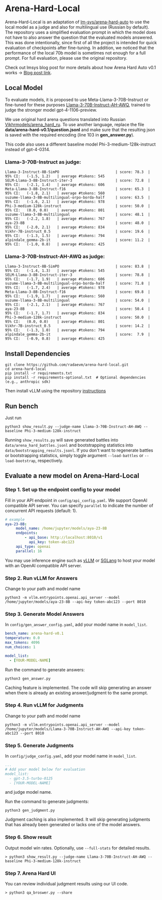 # Arena-Hard-Local
Arena-Hard-Local is an adaptation of [lm-sys/arena-hard-auto](https://github.com/lm-sys/arena-hard-auto) to use the local model as a judge and also for multilingual use (Russian by default).
The repository uses a simplified evaluation prompt in which the model does not have to also answer the question that the evaluated models answered. This was done intentionally, since first of all the project is intended for quick evaluation of checkpoints after fine-tuning. In addition, we noticed that the performance of the local 70b model is sometimes not enough for a full prompt. For full evaluation, please use the original repository.

Check out lmsys blog post for more details about how Arena Hard Auto v0.1 works -> [Blog post link](https://lmsys.org/blog/2024-04-19-arena-hard/).

## Local Model
To evaluate models, it is proposed to use Meta-Llama-3-70B-Instruct or fine-tuned for these purposes [Llama-3-70B-Instruct-AH-AWQ](https://huggingface.co/radm/Llama-3-70B-Instruct-AH-AWQ), trained to judge the stronger model gpt-4-1106-preview.

We use original hard arena questions translated into Russian [Vikhrmodels/arena_hard_ru](https://huggingface.co/datasets/Vikhrmodels/arena_hard_ru).
To use another language, replace the file **data/arena-hard-v0.1/question.jsonl** and make sure that the resulting json is saved with the required encoding (line 103 in **gen_answer.py**).

This code also uses a different baseline model Phi-3-medium-128k-instruct instead of gpt-4-0314.

### Llama-3-70B-Instruct as judge:
```console
Llama-3-Instruct-8B-SimPO                          | score: 78.3  | 95% CI:   (-1.5, 1.2)   | average #tokens: 545
SELM-Llama-3-8B-Instruct-iter-3                    | score: 72.8  | 95% CI:   (-2.1, 1.4)   | average #tokens: 606
Meta-Llama-3-8B-Instruct-f16                       | score: 65.3  | 95% CI:   (-1.8, 2.1)   | average #tokens: 560
suzume-llama-3-8B-multilingual-orpo-borda-half     | score: 63.5  | 95% CI:   (-1.6, 2.1)   | average #tokens: 978
Phi-3-medium-128k-instruct                         | score: 50.0  | 95% CI:   (0.0, 0.0)    | average #tokens: 801
suzume-llama-3-8B-multilingual                     | score: 48.1  | 95% CI:   (-2.2, 1.8)   | average #tokens: 767
aya-23-8B                                          | score: 48.0  | 95% CI:   (-2.0, 2.1)   | average #tokens: 834
Vikhr-7B-instruct_0.5                              | score: 19.6  | 95% CI:   (-1.3, 1.5)   | average #tokens: 794
alpindale_gemma-2b-it                              | score: 11.2  | 95% CI:   (-1.0, 0.8)   | average #tokens: 425
```
### Llama-3-70B-Instruct-AH-AWQ as judge:
```console
Llama-3-Instruct-8B-SimPO                          | score: 83.8  | 95% CI:   (-1.4, 1.3)   | average #tokens: 545
SELM-Llama-3-8B-Instruct-iter-3                    | score: 78.8  | 95% CI:   (-1.7, 1.9)   | average #tokens: 606
suzume-llama-3-8B-multilingual-orpo-borda-half     | score: 71.8  | 95% CI:   (-1.7, 2.4)   | average #tokens: 978
Meta-Llama-3-8B-Instruct-f16                       | score: 69.8  | 95% CI:   (-1.9, 1.7)   | average #tokens: 560
suzume-llama-3-8B-multilingual                     | score: 54.0  | 95% CI:   (-2.1, 2.1)   | average #tokens: 767
aya-23-8B                                          | score: 50.4  | 95% CI:   (-1.7, 1.7)   | average #tokens: 834
Phi-3-medium-128k-instruct                         | score: 50.0  | 95% CI:   (0.0, 0.0)    | average #tokens: 801
Vikhr-7B-instruct_0.5                              | score: 14.2  | 95% CI:   (-1.3, 1.0)   | average #tokens: 794
alpindale_gemma-2b-it                              | score:  7.9  | 95% CI:   (-0.9, 0.8)   | average #tokens: 425
```

## Install Dependencies
```
git clone https://github.com/radaevm/arena-hard-local.git
cd arena-hard-local
pip install -r requirements.txt
pip install -r requirements-optional.txt  # Optional dependencies (e.g., anthropic sdk)
```
Then install vLLM using the repository [instructions](https://github.com/vllm-project/vllm)


## Run bench
Just run
```console
python3 show_result.py --judge-name Llama-3-70B-Instruct-AH-AWQ --baseline Phi-3-medium-128k-instruct
```
Running `show_results.py` will save generated battles into `data/arena_hard_battles.jsonl` and bootstrapping statistics into `data/bootstrapping_results.jsonl`. If you don't want to regenerate battles or bootstrapping statistics, simply toggle argument `--load-battles` or `--load-bootstrap`, respectively.

## Evaluate a new model on Arena-Hard-Local

### Step 1. Set up the endpoint config to your model

Fill in your API endpoint in `config/api_config.yaml`. We support OpenAI compatible API server. You can specify `parallel` to indicate the number of concurrent API requests (default: 1).
```yaml
# example
aya-23-8B:
     model_name: /home/jupyter/models/aya-23-8B
     endpoints:
         - api_base: http://localhost:8010/v1
           api_key: token-abc123
     api_type: openai
     parallel: 16
```
You may use inference engine such as [vLLM](https://docs.vllm.ai/en/latest/serving/openai_compatible_server.html) or [SGLang](https://github.com/sgl-project/sglang?tab=readme-ov-file#using-local-models) to host your model with an OpenAI compatible API server.


### Step 2. Run vLLM for Answers
Change to your path and model name
```console
python3 -m vllm.entrypoints.openai.api_server --model /home/jupyter/models/aya-23-8B --api-key token-abc123 --port 8010
```

### Step 3. Generate Model Answers

In `config/gen_answer_config.yaml`, add your model name in `model_list`.
```yaml
bench_name: arena-hard-v0.1
temperature: 0.0
max_tokens: 4096
num_choices: 1

model_list:
  - [YOUR-MODEL-NAME]
```
Run the command to generate answers:
```console
python3 gen_answer.py
```
Caching feature is implemented. The code will skip generating an answer when there is already an existing answer/judgment to the same prompt. 

### Step 4. Run vLLM for Judgments
Change to your path and model name
```console
python3 -m vllm.entrypoints.openai.api_server --model /home/jupyter/models/Llama-3-70B-Instruct-AH-AWQ --api-key token-abc123 --port 8010
```

### Step 5. Generate Judgments

In `config/judge_config.yaml`, add your model name in `model_list`.
```yaml
...
# Add your model below for evaluation
model_list:
  - gpt-3.5-turbo-0125
  - [YOUR-MODEL-NAME]
```
and judge model name.

Run the command to generate judgments:
```console
python3 gen_judgment.py
```
Judgment caching is also implemented. It will skip generating judgments that has already been generated or lacks one of the model answers.  

### Step 6. Show result
Output model win rates.  Optionally, use `--full-stats` for detailed results.
```console
> python3 show_result.py --judge-name Llama-3-70B-Instruct-AH-AWQ --baseline Phi-3-medium-128k-instruct
```
### Step 7. Arena Hard UI
You can review individual judgment results using our UI code.
```console
> python3 qa_broswer.py --share
```


